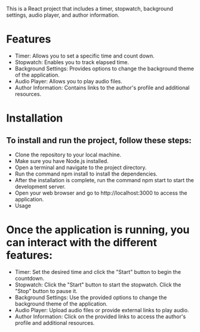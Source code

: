 This is a React project that includes a timer, stopwatch, background settings, audio player, and author information.

# Features

- Timer: Allows you to set a specific time and count down.
- Stopwatch: Enables you to track elapsed time.
- Background Settings: Provides options to change the background theme of the application.
- Audio Player: Allows you to play audio files.
- Author Information: Contains links to the author's profile and additional resources.

# Installation

## To install and run the project, follow these steps:

- Clone the repository to your local machine.
- Make sure you have Node.js installed.
- Open a terminal and navigate to the project directory.
- Run the command npm install to install the dependencies.
- After the installation is complete, run the command npm start to start the development server.
- Open your web browser and go to http://localhost:3000 to access the application.
- Usage


# Once the application is running, you can interact with the different features:

- Timer: Set the desired time and click the "Start" button to begin the countdown.
- Stopwatch: Click the "Start" button to start the stopwatch. Click the "Stop" button to pause it.
- Background Settings: Use the provided options to change the background theme of the application.
- Audio Player: Upload audio files or provide external links to play audio.
- Author Information: Click on the provided links to access the author's profile and additional resources.
